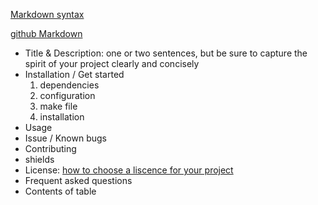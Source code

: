[Markdown syntax](https://help.github.com/articles/basic-writing-and-formatting-syntax/)

[github Markdown](https://guides.github.com/features/mastering-markdown/)

- Title & Description: one or two sentences, but be sure to capture the spirit of your project clearly and concisely
- Installation / Get started
  1. dependencies
  2. configuration
  3. make file
  4. installation
- Usage
- Issue / Known bugs
- Contributing
- shields
- License: [how to choose a liscence for your project](https://choosealicense.com/)
- Frequent asked questions
- Contents of table



